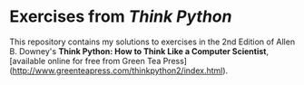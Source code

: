 Exercises from *Think Python*
===================

This repository contains my solutions to exercises in the 2nd Edition of
Allen B. Downey's **Think Python: How to Think Like a Computer Scientist**,
[available online for free from Green Tea Press]
(http://www.greenteapress.com/thinkpython2/index.html).
